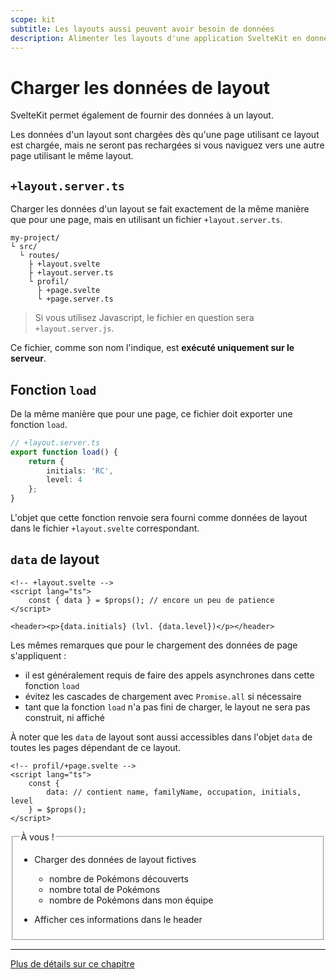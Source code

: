```yaml
---
scope: kit
subtitle: Les layouts aussi peuvent avoir besoin de données
description: Alimenter les layouts d'une application SvelteKit en données
---
```


# Charger les données de layout

SvelteKit permet également de fournir des données à un layout.

Les données d'un layout sont chargées dès qu'une page utilisant ce layout est chargée, mais ne
seront pas rechargées si vous naviguez vers une autre page utilisant le même layout.

## `+layout.server.ts`

Charger les données d'un layout se fait exactement de la même manière que pour une page, mais en
utilisant un fichier `+layout.server.ts`.

```
my-project/
└ src/
  └ routes/
    ├ +layout.svelte
    ├ +layout.server.ts
    └ profil/
      ├ +page.svelte
      └ +page.server.ts
```

> Si vous utilisez Javascript, le fichier en question sera `+layout.server.js`.

Ce fichier, comme son nom l'indique, est **exécuté uniquement sur le serveur**.

## Fonction `load`

De la même manière que pour une page, ce fichier doit exporter une fonction `load`.

```ts
// +layout.server.ts
export function load() {
	return {
		initials: 'RC',
		level: 4
	};
}
```

L'objet que cette fonction renvoie sera fourni comme données de layout dans le fichier
`+layout.svelte` correspondant.

## `data` de layout

```svelte
<!-- +layout.svelte -->
<script lang="ts">
	const { data } = $props(); // encore un peu de patience
</script>

<header><p>{data.initials} (lvl. {data.level})</p></header>
```

Les mêmes remarques que pour le chargement des données de page s'appliquent :

- il est généralement requis de faire des appels asynchrones dans cette fonction `load`
- évitez les cascades de chargement avec `Promise.all` si nécessaire
- tant que la fonction `load` n'a pas fini de charger, le layout ne sera pas construit, ni affiché

À noter que les `data` de layout sont aussi accessibles dans l'objet `data` de toutes les pages
dépendant de ce layout.

```svelte
<!-- profil/+page.svelte -->
<script lang="ts">
	const {
		data: // contient name, familyName, occupation, initials, level
	} = $props();
</script>
```

<fieldset class='task'>
<legend>À vous !</legend>

- Charger des données de layout fictives

  - nombre de Pokémons découverts
  - nombre total de Pokémons
  - nombre de Pokémons dans mon équipe

- Afficher ces informations dans le header
</fieldset>

---

[Plus de détails sur ce chapitre](https://kit.sveltefr.dev/docs/load#donn-es-de-layout)
